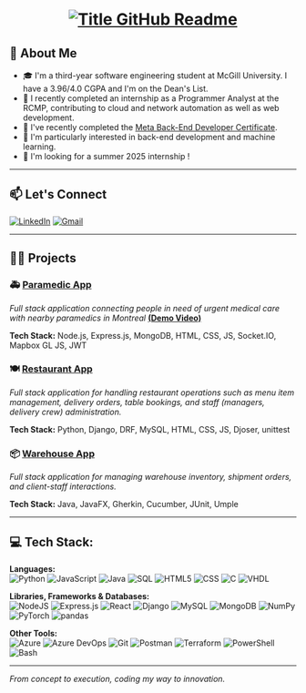<!-- <h1 align="center">Hi 👋 I'm Marc Abou Abdallah</h1> -->
<h1 align="center">
  <a href="https://git.io/typing-svg" target="_blank">
    <img src="https://readme-typing-svg.herokuapp.com?font=Inter&weight=800&size=35&duration=1200&pause=100&multiline=true&width=650&height=100&lines=%24+whoami;Marc+Abou+Abdallah" alt="Title GitHub Readme" />
  </a>
</h1>

## 💫 About Me
- 🎓 I'm a third-year software engineering student at McGill University. I have a 3.96/4.0 CGPA and I'm on the Dean's List.
- 💼 I recently completed an internship as a Programmer Analyst at the RCMP, contributing to cloud and network automation as well as web development.
- 🎯 I've recently completed the [Meta Back-End Developer Certificate](https://www.coursera.org/account/accomplishments/professional-cert/FL5GDP4W5M7A).
- 👀 I'm particularly interested in back-end development and machine learning.
- 🔎 I'm looking for a summer 2025 internship !
 
---

## 📫 Let's Connect
[![LinkedIn](https://img.shields.io/badge/LinkedIn-0077B5?style=for-the-badge&logo=linkedin&logoColor=white)](https://www.linkedin.com/in/marcabouabdallah/)
[![Gmail](https://img.shields.io/badge/Gmail-D14836?style=for-the-badge&logo=gmail&logoColor=white)](mailto:marc.abouabd@gmail.com)

---

## 🧑‍💻 Projects

### 🚑 [**Paramedic App**](https://github.com/MarcAbouAbdallah/Node.js-Paramedic-App)
*Full stack application connecting people in need of urgent medical care with nearby paramedics in Montreal* **[(Demo Video)](https://youtu.be/OSspQKkfC3A)**

**Tech Stack:** Node.js, Express.js, MongoDB, HTML, CSS, JS, Socket.IO, Mapbox GL JS, JWT


### 🍽️ [**Restaurant App**](https://github.com/MarcAbouAbdallah/Django-Restaurant-App)
*Full stack application for handling restaurant operations such as menu item management, delivery orders, table bookings, and staff (managers, delivery crew) administration.*  

**Tech Stack:** Python, Django, DRF, MySQL, HTML, CSS, JS, Djoser, unittest


### 📦 [**Warehouse App**](https://github.com/MarcAbouAbdallah/Java-Warehouse-App)
*Full stack application for managing warehouse inventory, shipment orders, and client-staff interactions.*  

**Tech Stack:** Java, JavaFX, Gherkin, Cucumber, JUnit, Umple

---

## 💻 Tech Stack:
**Languages:**  
![Python](https://img.shields.io/badge/python-%233776AB.svg?style=for-the-badge&logo=python&logoColor=white) 
![JavaScript](https://img.shields.io/badge/javascript-%23323330.svg?style=for-the-badge&logo=javascript&logoColor=%23F7DF1E) 
![Java](https://img.shields.io/badge/java-%23ED8B00.svg?style=for-the-badge&logo=java&logoColor=white) 
![SQL](https://img.shields.io/badge/sql-%2307405e.svg?style=for-the-badge&logo=postgresql&logoColor=white) 
![HTML5](https://img.shields.io/badge/html5-%23E34F26.svg?style=for-the-badge&logo=html5&logoColor=white) 
![CSS](https://img.shields.io/badge/css-%231572B6.svg?style=for-the-badge&logo=css3&logoColor=white) 
![C](https://img.shields.io/badge/C-00599C?style=for-the-badge&logo=c&logoColor=white) 
![VHDL](https://img.shields.io/badge/VHDL-%234C709D.svg?style=for-the-badge&logo=V&logoColor=white)

**Libraries, Frameworks & Databases:**  
![NodeJS](https://img.shields.io/badge/node.js-6DA55F?style=for-the-badge&logo=node.js&logoColor=white) 
![Express.js](https://img.shields.io/badge/Express%20js-000000?style=for-the-badge&logo=express&logoColor=white) 
![React](https://img.shields.io/badge/React-%2361DAFB.svg?style=for-the-badge&logo=react&logoColor=white)
![Django](https://img.shields.io/badge/Django-%23092E20.svg?style=for-the-badge&logo=django&logoColor=white)
![MySQL](https://img.shields.io/badge/MySQL-%234479A1.svg?style=for-the-badge&logo=mysql&logoColor=white) 
![MongoDB](https://img.shields.io/badge/mongodb-%2347A248.svg?style=for-the-badge&logo=mongodb&logoColor=white) 
![NumPy](https://img.shields.io/badge/Numpy-%23013243.svg?style=for-the-badge&logo=numpy&logoColor=white) 
![PyTorch](https://img.shields.io/badge/PyTorch-%23EE4C2C.svg?style=for-the-badge&logo=pytorch&logoColor=white)
![pandas](https://img.shields.io/badge/pandas-%23150458.svg?style=for-the-badge&logo=pandas&logoColor=white)

**Other Tools:**  
![Azure](https://img.shields.io/badge/Microsoft_Azure-0078D4?style=for-the-badge&logo=microsoft-azure&logoColor=white) 
![Azure DevOps](https://img.shields.io/badge/Azure_DevOps-0078D7?style=for-the-badge&logo=azure-devops&logoColor=white)
![Git](https://img.shields.io/badge/git-%23F05033.svg?style=for-the-badge&logo=git&logoColor=white) 
![Postman](https://img.shields.io/badge/Postman-FF6C37?style=for-the-badge&logo=postman&logoColor=white) 
![Terraform](https://img.shields.io/badge/Terraform-7B42BC?style=for-the-badge&logo=terraform&logoColor=white) 
![PowerShell](https://img.shields.io/badge/PowerShell-%235a5a5a.svg?style=for-the-badge&logo=powershell&logoColor=white)
![Bash](https://img.shields.io/badge/Bash-%234EAA25.svg?style=for-the-badge&logo=gnubash&logoColor=white) 


---

*From concept to execution, coding my way to innovation.*


<!--
**MarcAbouAbdallah/MarcAbouAbdallah** is a ✨ _special_ ✨ repository because its `README.md` (this file) appears on your GitHub profile.

Here are some ideas to get you started:

- 🔭 I’m currently working on ...
- 🌱 I’m currently learning ...
- 👯 I’m looking to collaborate on ...
- 🤔 I’m looking for help with ...
- 💬 Ask me about ...
- 📫 How to reach me: ...
- 😄 Pronouns: ...
- ⚡ Fun fact: ...
-->
